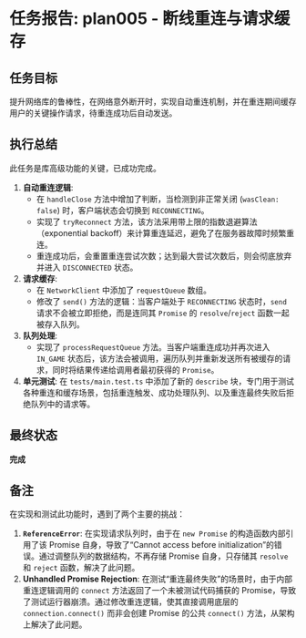 # 任务报告: plan005 - 断线重连与请求缓存

## 任务目标
提升网络库的鲁棒性，在网络意外断开时，实现自动重连机制，并在重连期间缓存用户的关键操作请求，待重连成功后自动发送。

## 执行总结
此任务是库高级功能的关键，已成功完成。

1.  **自动重连逻辑**:
    -   在 `handleClose` 方法中增加了判断，当检测到非正常关闭 (`wasClean: false`) 时，客户端状态会切换到 `RECONNECTING`。
    -   实现了 `tryReconnect` 方法，该方法采用带上限的指数退避算法（exponential backoff）来计算重连延迟，避免了在服务器故障时频繁重连。
    -   重连成功后，会重置重连尝试次数；达到最大尝试次数后，则会彻底放弃并进入 `DISCONNECTED` 状态。
2.  **请求缓存**:
    -   在 `NetworkClient` 中添加了 `requestQueue` 数组。
    -   修改了 `send()` 方法的逻辑：当客户端处于 `RECONNECTING` 状态时，`send` 请求不会被立即拒绝，而是连同其 `Promise` 的 `resolve`/`reject` 函数一起被存入队列。
3.  **队列处理**:
    -   实现了 `processRequestQueue` 方法。当客户端重连成功并再次进入 `IN_GAME` 状态后，该方法会被调用，遍历队列并重新发送所有被缓存的请求，同时将结果传递给调用者最初获得的 `Promise`。
4.  **单元测试**: 在 `tests/main.test.ts` 中添加了新的 `describe` 块，专门用于测试各种重连和缓存场景，包括重连触发、成功处理队列、以及重连最终失败后拒绝队列中的请求等。

## 最终状态
**完成**

## 备注
在实现和测试此功能时，遇到了两个主要的挑战：
1.  **`ReferenceError`**: 在实现请求队列时，由于在 `new Promise` 的构造函数内部引用了该 Promise 自身，导致了“Cannot access before initialization”的错误。通过调整队列的数据结构，不再存储 Promise 自身，只存储其 `resolve` 和 `reject` 函数，解决了此问题。
2.  **Unhandled Promise Rejection**: 在测试“重连最终失败”的场景时，由于内部重连逻辑调用的 `connect` 方法返回了一个未被测试代码捕获的 Promise，导致了测试运行器崩溃。通过修改重连逻辑，使其直接调用底层的 `connection.connect()` 而非会创建 Promise 的公共 `connect()` 方法，从架构上解决了此问题。
